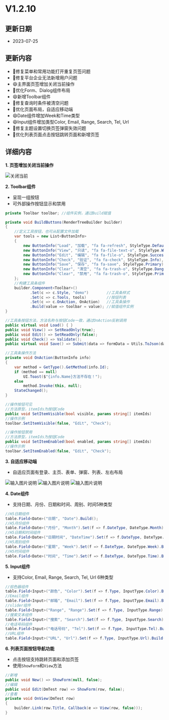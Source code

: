 # V1.2.10

## 更新日期

- 2023-07-25

## 更新内容

- 🐛修复菜单和常用功能打开重复页签问题
- 🐛修复平台企业无法新增用户问题
- 😄主界面页签增加关闭当前操作
- 🔨优化Form、Dialog组件布局
- 😄新增Toolbar组件
- 🐛修复查询时条件被清空问题
- 🔨优化页面布局，自适应移动端
- 😄Date组件增加Week和Time类型
- 😄Input组件增加类型Color, Email, Range, Search, Tel, Url
- 🐛修复主题设置切换页签弹窗失效问题
- 🔨优化列表页面点击按钮跳转页面和新增页签

## 详细内容

**1. 页签增加关闭当前操作**

![关闭当前](https://foruda.gitee.com/images/1690159169188790320/834c6058_14334.png "屏幕截图")

**2. Toolbar组件**

- 呈现一组按钮
- 可外部操作按钮显示和禁用

```csharp
private Toolbar toolbar; //组件实例，通过Build赋值

private void BuildButtons(RenderTreeBuilder builder)
{
    //定义工具按钮，也可从配置文件加载
    var tools = new List<ButtonInfo>
    {
        new ButtonInfo("Load", "加载", "fa fa-refresh", StyleType.Default),
        new ButtonInfo("View", "只读", "fa fa-file-text-o", StyleType.Warning),
        new ButtonInfo("Edit", "编辑", "fa fa-file-o", StyleType.Success),
        new ButtonInfo("Check", "验证", "fa fa-check", StyleType.Info),
        new ButtonInfo("Save", "保存", "fa fa-save", StyleType.Primary),
        new ButtonInfo("Clear", "清空", "fa fa-trash-o", StyleType.Danger),
        new ButtonInfo("Clear", "禁用", "fa fa-trash-o", StyleType.Primary) { Enabled = false }
    };
    //构建工具条组件
    builder.Component<Toolbar>()
           .Set(c => c.Style, "demo")        //工具条样式
           .Set(c => c.Tools, tools)         //按钮列表
           .Set(c => c.OnAction, OnAction)   //工具条操作
           .Build(value => toolbar = value); //赋值组件实例
}

//工具条按钮方法，方法名称与按钮Code一致，通过OnAction反射调用
public virtual void Load() { }
public void View() => SetReadOnly(true);
public void Edit() => SetReadOnly(false);
public void Check() => Validate();
public virtual void Save() => Submit(data => formData = Utils.ToJson(data));

//工具条操作方法
private void OnAction(ButtonInfo info)
{
    var method = GetType().GetMethod(info.Id);
    if (method == null)
        UI.Toast($"{info.Name}方法不存在！");
    else
        method.Invoke(this, null);
    StateChanged();
}

//操作按钮可见
//方法原型，itemIds为按钮Code
public void SetItemVisible(bool visible, params string[] itemIds)
//操作示例
toolbar.SetItemVisible(false, "Edit", "Check");

//操作按钮禁用
//方法原型，itemIds为按钮Code
public void SetItemEnabled(bool enabled, params string[] itemIds)
//操作示例
toolbar.SetItemEnabled(false, "Edit", "Check");
```

**3. 自适应移动端**

- 自适应页面有登录、主页、表单、弹窗、列表、左右布局

![输入图片说明](https://foruda.gitee.com/images/1690160177258973909/e5e6fcb8_14334.png "屏幕截图")
![输入图片说明](https://foruda.gitee.com/images/1690160277394334951/1e73d75c_14334.png "屏幕截图")
![输入图片说明](https://foruda.gitee.com/images/1690160360072340931/f23fa1bb_14334.png "屏幕截图")

**4. Date组件**

- 支持日期、月份、日期和时间、周别、时间5种类型

```csharp
//H5日期组件
table.Field<Date>("日期", "Date").Build();
//H5月份组件
table.Field<Date>("月份", "Month").Set(f => f.DateType, DateType.Month).Build();
//H5日期和时间组件
table.Field<Date>("日期时间", "DateTime").Set(f => f.DateType, DateType.DateTime).Build();
//H5周别组件
table.Field<Date>("星期", "Week").Set(f => f.DateType, DateType.Week).Build();
//H5时间组件
table.Field<Date>("时间", "Time").Set(f => f.DateType, DateType.Time).Build();
```

**5. Input组件**

- 支持Color, Email, Range, Search, Tel, Url 6种类型

```csharp
//拾色器组件
table.Field<Input>("颜色", "Color").Set(f => f.Type, InputType.Color).Build();
//Email组件
table.Field<Input>("邮箱", "Email").Set(f => f.Type, InputType.Email).Build();
//slider组件
table.Field<Input>("Range", "Range").Set(f => f.Type, InputType.Range).Build();
//搜索文本组件
table.Field<Input>("搜索", "Search").Set(f => f.Type, InputType.Search).Build();
//电话号码组件
table.Field<Input>("电话号码", "Tel").Set(f => f.Type, InputType.Tel).Build();
//URL组件
table.Field<Input>("URL", "Url").Set(f => f.Type, InputType.Url).Build();
```

**6. 列表页面按钮导航功能**

- 点击按钮支持跳转页面和添加页签
- 使用`ShowForm`和`View`方法

```csharp
//新增
public void New() => ShowForm(null, false);
//编辑
public void Edit(DmTest row) => ShowForm(row, false);
//查看
private void OnView(DmTest row)
{
    builder.Link(row.Title, Callback(e => View(row, false)));
}
```
